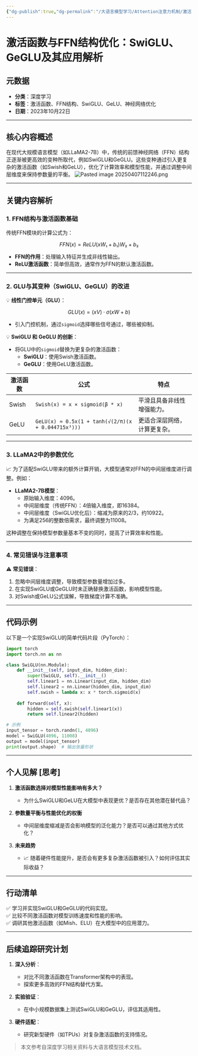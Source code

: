 ```yaml
---
{"dg-publish":true,"dg-permalink":"/大语言模型学习/Attention注意力机制/激活函数与FFN结构优化：SwiGLU、GeGLU及其应用解析","dg-home":false,"dg-description":"在此输入笔记的描述","dg-hide":false,"dg-hide-title":false,"dg-show-backlinks":true,"dg-show-local-graph":true,"dg-show-inline-title":true,"dg-pinned":false,"dg-passphrase":"在此输入访问密码","dg-enable-mathjax":false,"dg-enable-mermaid":false,"dg-enable-uml":false,"dg-note-icon":0,"dg-enable-dataview":false,"tags":["NLP"],"permalink":"/大语言模型学习/Attention注意力机制/激活函数与FFN结构优化：SwiGLU、GeGLU及其应用解析/","dgShowBacklinks":true,"dgShowLocalGraph":true,"dgShowInlineTitle":true,"dgPassFrontmatter":true}
---
```




# **激活函数与FFN结构优化：SwiGLU、GeGLU及其应用解析**

## 元数据
- **分类**：深度学习
- **标签**：激活函数、FFN结构、SwiGLU、GeLU、神经网络优化  
- **日期**：2023年10月22日

---


## **核心内容概述**
在现代大规模语言模型（如LLaMA2-7B）中，传统的前馈神经网络（FFN）结构正逐渐被更高效的变种所取代，例如SwiGLU和GeGLU。这些变种通过引入更复杂的激活函数（如Swish和GeLU），优化了计算效率和模型性能，并通过调整中间层维度来保持参数量的平衡。
![Pasted image 20250407112246.png](/img/user/%E9%99%84%E4%BB%B6/Pasted%20image%2020250407112246.png)

---


## **关键内容解析**

### **1. FFN结构与激活函数基础**
传统FFN模块的计算公式为：

```math
FFN(x) = ReLU(xW₁ + b₁)W₂ + b₂
```

- **FFN的作用**：处理输入特征并生成非线性输出。
- **ReLU激活函数**：简单但高效，通常作为FFN的默认激活函数。

---


### **2. GLU与其变种（SwiGLU、GeGLU）的改进**
💡 **线性门控单元（GLU）**：

```math
GLU(x) = (xV) ⋅ σ(xW + b)
```

- 引入门控机制，通过`sigmoid`选择哪些信号通过，哪些被抑制。

💡 **SwiGLU 和 GeGLU 的创新**：
- 将GLU中的`sigmoid`替换为更复杂的激活函数：
  - **SwiGLU**：使用Swish激活函数。
  - **GeGLU**：使用GeLU激活函数。

| 激活函数 | 公式 | 特点 |
|----------|------|------|
| Swish    | `Swish(x) = x × sigmoid(β * x)` | 平滑且具备非线性增强能力。 |
| GeLU     | `GeLU(x) ≈ 0.5x(1 + tanh(√(2/π)(x + 0.044715x³)))` | 更适合深层网络，计算更复杂。 |

---


### **3. LLaMA2中的参数优化**
📈 为了适配SwiGLU带来的额外计算开销，大模型通常对FFN的中间层维度进行调整。例如：
- **LLaMA2-7B模型**：
  - 原始输入维度：4096。
  - 中间层维度（传统FFN）：4倍输入维度，即16384。
  - 中间层维度（SwiGLU优化后）：缩减为原来的2/3，约10922。
  - 为满足256的整数倍需求，最终调整为11008。

这种调整在保持模型参数量基本不变的同时，提高了计算效率和性能。

---


### **4. 常见错误与注意事项**
⚠ **常见错误**：
1. 忽略中间层维度调整，导致模型参数量增加过多。
2. 在实现SwiGLU或GeGLU时未正确替换激活函数，影响模型性能。
3. 对Swish或GeLU公式误解，导致梯度计算不准确。

---


## **代码示例**
以下是一个实现SwiGLU的简单代码片段（PyTorch）：

```python
import torch
import torch.nn as nn

class SwiGLU(nn.Module):
    def __init__(self, input_dim, hidden_dim):
        super(SwiGLU, self).__init__()
        self.linear1 = nn.Linear(input_dim, hidden_dim)
        self.linear2 = nn.Linear(hidden_dim, input_dim)
        self.swish = lambda x: x * torch.sigmoid(x)
    
    def forward(self, x):
        hidden = self.swish(self.linear1(x))
        return self.linear2(hidden)

# 示例
input_tensor = torch.randn(1, 4096)
model = SwiGLU(4096, 11008)
output = model(input_tensor)
print(output.shape)  # 输出张量形状
```

---


## **个人见解 [思考]**
1. **激活函数选择对模型性能影响有多大？**
   - 为什么SwiGLU和GeLU在大模型中表现更优？是否存在其他潜在替代品？

2. **参数量平衡与性能优化的权衡**
   - 中间层维度缩减是否会影响模型的泛化能力？是否可以通过其他方式优化？

3. **未来趋势**
   - 📈 随着硬件性能提升，是否会有更多复杂激活函数被引入？如何评估其实际收益？

---


## **行动清单**
✅ 学习并实现SwiGLU和GeGLU的代码实现。  
✅ 比较不同激活函数对模型训练速度和性能的影响。  
✅ 调研其他激活函数（如Mish、ELU）在大模型中的应用潜力。

---


## **后续追踪研究计划**
1. **深入分析**：
   - 对比不同激活函数在Transformer架构中的表现。
   - 探索更多高效的FFN结构替代方案。

2. **实验验证**：
   - 在中小规模数据集上测试SwiGLU和GeGLU，评估其适用性。

3. **硬件适配**：
   - 研究新型硬件（如TPUs）对复杂激活函数的支持情况。

> 本文参考自深度学习相关资料与大语言模型技术文档。
